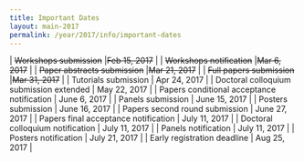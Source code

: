 ```yaml
---
title: Important Dates
layout: main-2017
permalink: /year/2017/info/important-dates
---
```


| <strike>Workshops submission</strike>                   |<strike>Feb 15, 2017</strike> |
| <strike>Workshops notification</strike>                 |<strike>Mar 6, 2017</strike>  |
| <strike>Paper abstracts submission</strike>             |<strike>Mar 21, 2017</strike> |
| <strike>Full papers submission</strike>                 |<strike>Mar 31, 2017</strike> |
| Tutorials submission                       | Apr 24, 2017 |
| Doctoral colloquium submission extended            | May 22, 2017 |
| Papers conditional acceptance notification | June 6, 2017 |
| Panels submission                          | June 15, 2017 |
| Posters submission                         | June 16, 2017 |
| Papers second round submission             | June 27, 2017 |
| Papers final acceptance notification       | July 11, 2017 |
| Doctoral colloquium notification           | July 11, 2017 |
| Panels notification                        | July 11, 2017 |
| Posters notification                       | July 21, 2017 |
| Early registration deadline                | Aug 25, 2017 |
